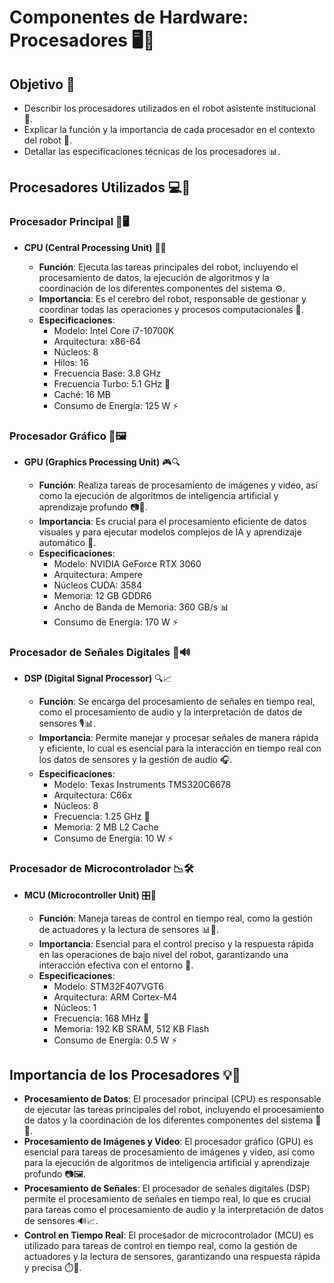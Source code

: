 # Componentes de Hardware: Procesadores 🖥️🔧

## Objetivo 🎯

- Describir los procesadores utilizados en el robot asistente institucional 🤖.
- Explicar la función y la importancia de cada procesador en el contexto del robot 🧠.
- Detallar las especificaciones técnicas de los procesadores 📊.

## Procesadores Utilizados 💻🔬

### Procesador Principal 🧠🖥️

- **CPU (Central Processing Unit)** 🧠💪

  - **Función**: Ejecuta las tareas principales del robot, incluyendo el procesamiento de datos, la ejecución de algoritmos y la coordinación de los diferentes componentes del sistema ⚙️.
  - **Importancia**: Es el cerebro del robot, responsable de gestionar y coordinar todas las operaciones y procesos computacionales 🤖.
  - **Especificaciones**:
    - Modelo: Intel Core i7-10700K
    - Arquitectura: x86-64
    - Núcleos: 8
    - Hilos: 16
    - Frecuencia Base: 3.8 GHz
    - Frecuencia Turbo: 5.1 GHz 🚀
    - Caché: 16 MB
    - Consumo de Energía: 125 W ⚡

### Procesador Gráfico 🎨🖼️

- **GPU (Graphics Processing Unit)** 🎮🔍

  - **Función**: Realiza tareas de procesamiento de imágenes y video, así como la ejecución de algoritmos de inteligencia artificial y aprendizaje profundo 📷🤖.
  - **Importancia**: Es crucial para el procesamiento eficiente de datos visuales y para ejecutar modelos complejos de IA y aprendizaje automático 🧠.
  - **Especificaciones**:
    - Modelo: NVIDIA GeForce RTX 3060
    - Arquitectura: Ampere
    - Núcleos CUDA: 3584
    - Memoria: 12 GB GDDR6
    - Ancho de Banda de Memoria: 360 GB/s 📊
    - Consumo de Energía: 170 W ⚡

### Procesador de Señales Digitales 📡🔊

- **DSP (Digital Signal Processor)** 🔍📈

  - **Función**: Se encarga del procesamiento de señales en tiempo real, como el procesamiento de audio y la interpretación de datos de sensores 🎙️📊.
  - **Importancia**: Permite manejar y procesar señales de manera rápida y eficiente, lo cual es esencial para la interacción en tiempo real con los datos de sensores y la gestión de audio 🎧.
  - **Especificaciones**:
    - Modelo: Texas Instruments TMS320C6678
    - Arquitectura: C66x
    - Núcleos: 8
    - Frecuencia: 1.25 GHz 🚀
    - Memoria: 2 MB L2 Cache
    - Consumo de Energía: 10 W ⚡

### Procesador de Microcontrolador 📉🛠️

- **MCU (Microcontroller Unit)** 🎛️🧩

  - **Función**: Maneja tareas de control en tiempo real, como la gestión de actuadores y la lectura de sensores 📊🔧.
  - **Importancia**: Esencial para el control preciso y la respuesta rápida en las operaciones de bajo nivel del robot, garantizando una interacción efectiva con el entorno 🤖.
  - **Especificaciones**:
    - Modelo: STM32F407VGT6
    - Arquitectura: ARM Cortex-M4
    - Núcleos: 1
    - Frecuencia: 168 MHz 🚀
    - Memoria: 192 KB SRAM, 512 KB Flash
    - Consumo de Energía: 0.5 W ⚡

## Importancia de los Procesadores 💡🧠

- **Procesamiento de Datos**: El procesador principal (CPU) es responsable de ejecutar las tareas principales del robot, incluyendo el procesamiento de datos y la coordinación de los diferentes componentes del sistema 🧠🔧.
- **Procesamiento de Imágenes y Video**: El procesador gráfico (GPU) es esencial para tareas de procesamiento de imágenes y video, así como para la ejecución de algoritmos de inteligencia artificial y aprendizaje profundo 📷🖼️.
- **Procesamiento de Señales**: El procesador de señales digitales (DSP) permite el procesamiento de señales en tiempo real, lo que es crucial para tareas como el procesamiento de audio y la interpretación de datos de sensores 🔊📈.
- **Control en Tiempo Real**: El procesador de microcontrolador (MCU) es utilizado para tareas de control en tiempo real, como la gestión de actuadores y la lectura de sensores, garantizando una respuesta rápida y precisa ⏱️🔧.
